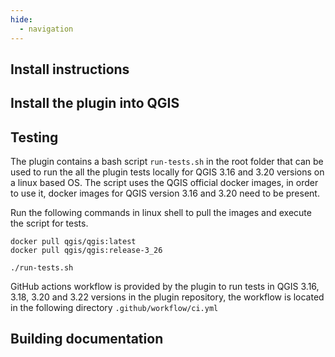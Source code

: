 ```yaml
---
hide:
  - navigation
---
```

  
## Install instructions


## Install the plugin into QGIS


## Testing

The plugin contains a bash script `run-tests.sh` in the root folder that can be used to run the 
all the plugin tests locally for QGIS 3.16 and 3.20 versions on a linux based OS.
The script uses the QGIS official docker images, in order to use it, docker images for QGIS version 3.16 and 3.20
need to be present.

Run the following commands in linux shell to pull the images and execute the script for tests.

```
docker pull qgis/qgis:latest
docker pull qgis/qgis:release-3_26
```

```
./run-tests.sh
```

GitHub actions workflow is provided by the plugin to run tests in QGIS 3.16, 3.18, 3.20 and 3.22 versions in 
the plugin repository, the workflow is located in the following directory `.github/workflow/ci.yml`


## Building documentation